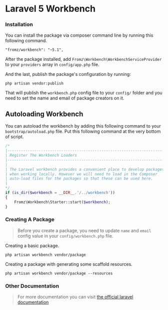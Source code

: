 # Laravel 5 Workbench

### Installation

You can install the package via composer command line by running this following command.

```
"fromz/workbench": "~5.1",
```

After the package installed, add `Fromz\Workbench\WorkbenchServiceProvider` to your `providers` array in `config/app.php` file.

And the last, publish the package's configuration by running:

```
php artisan vendor:publish
```

That will publish the `workbench.php` config file to your `config/` folder and you need to set the name and email of package creators on it. 

## Autoloading Workbench

You can autoload the workbench by adding this following command to your `bootstrap/autoload.php` file. Put this following command at the very bottom of script.

```php
/*
|--------------------------------------------------------------------------
| Register The Workbench Loaders
|--------------------------------------------------------------------------
|
| The Laravel workbench provides a convenient place to develop packages
| when working locally. However we will need to load in the Composer
| auto-load files for the packages so that these can be used here.
|
*/
if (is_dir($workbench = __DIR__.'/../workbench'))
{
	Fromz\Workbench\Starter::start($workbench);
}
```

### Creating A Package

> Before you create a package, you need to update `name` and `email` config value in your `config/workbench.php` file. 

Creating a basic package.

```
php artisan workbench vendor/package
```

Creating a package with generating some scaffold resources.

```
php artisan workbench vendor/package --resources
```

### Other Documentation

> For more documentation you can visit [the official laravel documentation](http://laravel.com/docs/5.1/packages)
